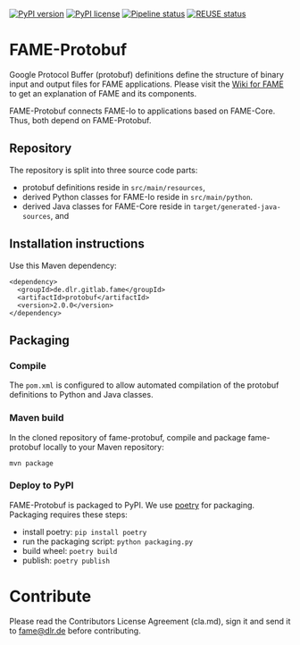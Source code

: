<!-- SPDX-FileCopyrightText: 2024 German Aerospace Center <amiris@dlr.de>

SPDX-License-Identifier: Apache-2.0 -->

[![PyPI version](https://badge.fury.io/py/fameprotobuf.svg)](https://badge.fury.io/py/fameprotobuf)
[![PyPI license](https://img.shields.io/pypi/l/fameprotobuf.svg)](https://badge.fury.io/py/fameprotobuf)
[![Pipeline status](https://gitlab.com/fame-framework/fame-protobuf/badges/main/pipeline.svg)](https://gitlab.com/fame-framework/fame-protobuf/commits/main)
[![REUSE status](https://api.reuse.software/badge/gitlab.com/fame-framework/fame-protobuf)](https://api.reuse.software/info/gitlab.com/fame-framework/fame-protobuf)


# FAME-Protobuf
Google Protocol Buffer (protobuf) definitions define the structure of binary input and output files for FAME applications.
Please visit the [Wiki for FAME](https://gitlab.com/fame-framework/wiki/-/wikis/home) to get an explanation of FAME and its components.

FAME-Protobuf connects FAME-Io to applications based on FAME-Core. Thus, both depend on FAME-Protobuf.

## Repository
The repository is split into three source code parts:
* protobuf definitions reside in `src/main/resources`,
* derived Python classes for FAME-Io reside in `src/main/python`.
* derived Java classes for FAME-Core reside in `target/generated-java-sources`, and

## Installation instructions
Use this Maven dependency:
```
<dependency>
  <groupId>de.dlr.gitlab.fame</groupId>
  <artifactId>protobuf</artifactId>
  <version>2.0.0</version>
</dependency>
```

## Packaging
### Compile
The `pom.xml` is configured to allow automated compilation of the protobuf definitions to Python and Java classes.

### Maven build
In the cloned repository of fame-protobuf, compile and package fame-protobuf locally to your Maven repository: 

```
mvn package
```

### Deploy to PyPI
FAME-Protobuf is packaged to PyPI.
We use [poetry](https://python-poetry.org) for packaging.
Packaging requires these steps:
* install poetry: `pip install poetry`
* run the packaging script: `python packaging.py`
* build wheel: `poetry build` 
* publish: `poetry publish`

# Contribute
Please read the Contributors License Agreement (cla.md), sign it and send it to fame@dlr.de before contributing.
